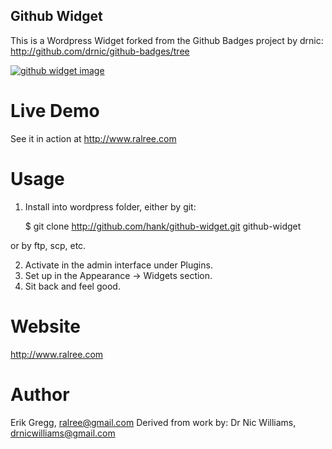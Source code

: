 Github Widget
-------------
This is a Wordpress Widget forked from the Github Badges project by
drnic: http://github.com/drnic/github-badges/tree

<div><a href="http://www.ralree.com"><img src="http://www.ralree.com/images/github-widget.png" alt="github widget image" /></a></div>

Live Demo
=========

See it in action at http://www.ralree.com

Usage
=====

1. Install into wordpress folder, either by git:

   $ git clone http://github.com/hank/github-widget.git github-widget

or by ftp, scp, etc.

2. Activate in the admin interface under Plugins.
3. Set up in the Appearance -> Widgets section.
4. Sit back and feel good.

Website
=======

http://www.ralree.com

Author
======
Erik Gregg, ralree@gmail.com
Derived from work by: Dr Nic Williams, drnicwilliams@gmail.com
